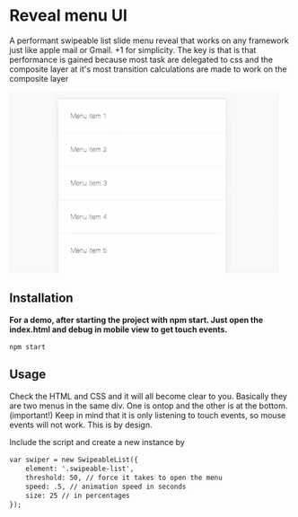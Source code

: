 # Reveal menu UI
A performant swipeable list slide menu reveal that works on any framework just like apple mail or Gmail. +1 for simplicity.
The key is that is that performance is gained because most task are delegated to css and the composite layer at it's most transition calculations are made to work on the composite layer

<img src="demo.gif"/>

## Installation
<strong>For a demo, after starting the project with npm start. Just open the index.html and debug in mobile view to get touch events.</strong>
```
npm start
```

## Usage
Check the HTML and CSS and it will all become clear to you. Basically they are two menus in the same div. One is ontop and the other is at the bottom.
(important!) Keep in mind that it is only listening to touch events, so mouse events will not work. This is by design.

Include the script and create a new instance by
```
var swiper = new SwipeableList({
    element: '.swipeable-list',
    threshold: 50, // force it takes to open the menu
    speed: .5, // animation speed in seconds
    size: 25 // in percentages
});
```
